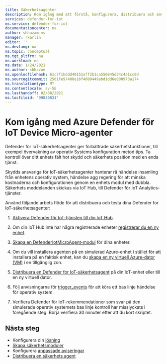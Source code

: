```yaml
---
title: Säkerhetsagenter
description: Kom igång med att förstå, konfigurera, distribuera och använda Azure Defender för IoT Security Service-agenter på dina IoT-enheter.
services: defender-for-iot
ms.service: defender-for-iot
documentationcenter: na
author: shhazam-ms
manager: rkarlin
editor: ''
ms.devlang: na
ms.topic: conceptual
ms.tgt_pltfrm: na
ms.workload: na
ms.date: 1/24/2021
ms.author: shhazam
ms.openlocfilehash: 61c7f1bddd40151aff2b1ca556045d34c4a1cc0d
ms.sourcegitcommit: 2501fe97400e16f4008449abd1dd6e000973a174
ms.translationtype: MT
ms.contentlocale: sv-SE
ms.lasthandoff: 02/08/2021
ms.locfileid: "99820831"
---
```

# <a name="get-started-with-azure-defender-for-iot-device-micro-agents"></a>Kom igång med Azure Defender för IoT Device Micro-agenter

Defender för IoT-säkerhetsagenter ger förbättrade säkerhetsfunktioner, till exempel övervakning av operativ Systems konfiguration metod tips. Ta kontroll över ditt enhets fält hot skydd och säkerhets position med en enda tjänst.

Skydds ansvariga för IoT-säkerhetsagenter hanterar rå händelse insamling från enhetens operativ system, händelse agg regering för att minska kostnaderna och konfigurationen genom en enhets modul med dubbla. Säkerhets meddelanden skickas via IoT Hub, till Defender för IoT Analytics-tjänster.

Använd följande arbets flöde för att distribuera och testa dina Defender for IoT-säkerhetsagenter:

1. [Aktivera Defender för IoT-tjänsten till din IoT Hub](quickstart-onboard-iot-hub.md).

1. Om din IoT Hub inte har några registrerade enheter [registrerar du en ny enhet](../iot-accelerators/iot-accelerators-device-simulation-overview.md).

1. [Skapa en DefenderIotMicroAgent-modul](quickstart-create-micro-agent-module-twin.md) för dina enheter.

1. Om du vill installera agenten på en simulerad Azure-enhet i stället för att installera på en faktisk enhet, kan du [skapa en ny virtuell Azure-dator (VM)](../virtual-machines/linux/quick-create-portal.md) i en tillgänglig zon.

1. [Distribuera en Defender for IoT-säkerhetsagent](how-to-deploy-linux-cs.md) på din IoT-enhet eller till en ny virtuell dator.

1. Följ anvisningarna för [trigger_events](https://aka.ms/iot-security-github-trigger-events) för att köra ett bas linje händelse för operativ system.

1. Verifiera Defender för IoT-rekommendationer som svar på den simulerade operativ systemets bas linje kontroll har misslyckats i föregående steg. Börja verifiera 30 minuter efter att du kört skriptet.

## <a name="next-steps"></a>Nästa steg

- Konfigurera din [lösning](quickstart-configure-your-solution.md)
- [Skapa säkerhetsmoduler](quickstart-create-security-twin.md)
- Konfigurera [anpassade aviseringar](quickstart-create-custom-alerts.md)
- [Distribuera en säkerhets agent](how-to-deploy-agent.md)